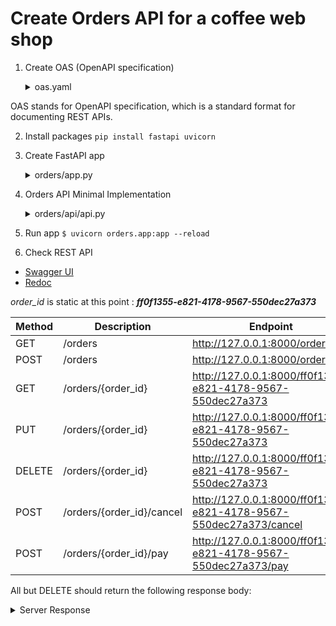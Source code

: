 


# Create Orders API for a coffee web shop



1. Create OAS (OpenAPI specification)

    <details><summary>oas.yaml</summary>

    ```yaml
    OrderItemSchema:
    type: object
    required:
        - product
        - size
    properties:
        product:
        type: string
        size:
        type: string
        enum:
            - small
            - medium
            - big
        quantity:
        type: integer
        default: 1
        minimum: 1
    ```
    </details>

OAS stands for OpenAPI specification, which is a standard format for documenting
REST APIs.

2. Install packages 
```pip install fastapi uvicorn```


3. Create FastAPI app
    <details>
    <summary>orders/app.py</summary>
 
    ```python
    from datetime import datetime
    from uuid import UUID
    from starlette.responses import Response
    from starlette import status
    from orders.app import app

    order = {
        'id': 'ff0f1355-e821-4178-9567-550dec27a373',
        'status': "delivered",
        'created': datetime.utcnow(),
        'order': [
            {
                'product': 'cappuccino',
                'size': 'medium',
                'quantity': 1
            }
        ]
    }
    ```

4. Orders API Minimal Implementation 
    <details>
    <summary>orders/api/api.py</summary>

    ```python
    from datetime import datetime
    from uuid import UUID
    from starlette.responses import Response
    from starlette import status
    from orders.app import app

    order = {
        'id': 'ff0f1355-e821-4178-9567-550dec27a373',
        'status': "delivered",
        'created': datetime.utcnow(),
        'order': [
            {
                'product': 'cappuccino',
                'size': 'medium',
                'quantity': 1
            }
        ]
    }

    @app.get('/orders')
    def get_orders():
    return {'orders': [order]}

    @app.post('/orders', status_code=status.HTTP_201_CREATED)
    def create_order():
        return order
    
    @app.get('/orders/{order_id}')
    def get_order(order_id: UUID):
        return order
    
    @app.put('/orders/{order_id}')
    def update_order(order_id: UUID):
        return order
    
    @app.delete('/orders/{order_id}', status_code=status.HTTP_204_NO_CONTENT)
    def delete_order(order_id: UUID):
        return Response(status_code=HTTPStatus.NO_CONTENT.value)
    
    @app.post('/orders/{order_id}/cancel')
    def cancel_order(order_id: UUID):    
        return order

    @app.post('/orders/{order_id}/pay')
    def pay_order(order_id: UUID):
        return order
    ```
    </details>


5. Run app
```$ uvicorn orders.app:app --reload```

6. Check REST API
+ [Swagger UI](http://127.0.0.1:8000/docs)
+ [Redoc](http://127.0.0.1:8000/redoc)

*order_id* is static at this point : ***ff0f1355-e821-4178-9567-550dec27a373***

Method | Description               | Endpoint
-------| ------------------------- | ----------
GET    | /orders                   | http://127.0.0.1:8000/orders
POST   | /orders                   | http://127.0.0.1:8000/orders
GET    | /orders/{order_id}        | http://127.0.0.1:8000/ff0f1355-e821-4178-9567-550dec27a373
PUT    | /orders/{order_id}        | http://127.0.0.1:8000/ff0f1355-e821-4178-9567-550dec27a373
DELETE | /orders/{order_id}        | http://127.0.0.1:8000/ff0f1355-e821-4178-9567-550dec27a373
POST   | /orders/{order_id}/cancel | http://127.0.0.1:8000/ff0f1355-e821-4178-9567-550dec27a373/cancel
POST   | /orders/{order_id}/pay    | http://127.0.0.1:8000/ff0f1355-e821-4178-9567-550dec27a373/pay


All but DELETE should return the following response body:

<details><summary>Server Response</summary>

```json
{
  "orders": [
    {
      "id": "ff0f1355-e821-4178-9567-550dec27a373",
      "status": "delivered",
      "created": "2023-10-23T09:34:18.722191",
      "order": [
        {
          "product": "cappuccino",
          "size": "medium",
          "quantity": 1
        }
      ]
    }
  ]
}
```
</details>
